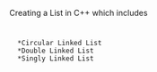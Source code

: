  Creating a List in C++ which includes 
 # 
      *Circular Linked List 
      *Double Linked List 
      *Singly Linked List 
 
